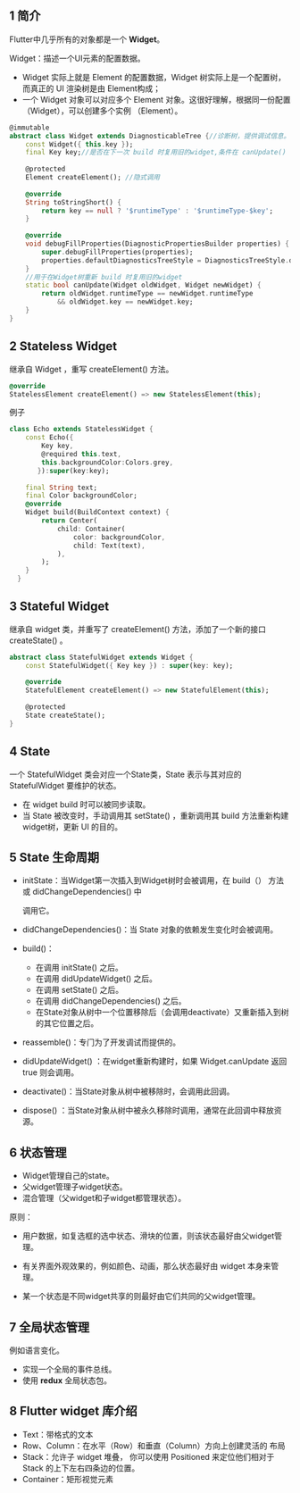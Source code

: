 ## 1 简介

Flutter中⼏乎所有的对象都是⼀个 **Widget**。

Widget：描述⼀个UI元素的配置数据。

* Widget 实际上就是 Element 的配置数据，Widget 树实际上是⼀个配置树，⽽真正的 UI 渲染树是由 Element构成；
* ⼀个 Widget 对象可以对应多个 Element 对象。这很好理解，根据同⼀份配置（Widget），可以创建多个实例 （Element）。 

```dart
@immutable 
abstract class Widget extends DiagnosticableTree {//诊断树，提供调试信息。
    const Widget({ this.key }); 
    final Key key;//是否在下⼀次 build 时复⽤旧的widget,条件在 canUpdate()
    
    @protected
    Element createElement(); //隐式调⽤ 
    
    @override 
    String toStringShort() { 
        return key == null ? '$runtimeType' : '$runtimeType-$key'; 
    }
    
    @override 
    void debugFillProperties(DiagnosticPropertiesBuilder properties) { //诊断树的⼀些特性
        super.debugFillProperties(properties); 
        properties.defaultDiagnosticsTreeStyle = DiagnosticsTreeStyle.dense; 
    }
    //⽤于在Widget树重新 build 时复⽤旧的widget
    static bool canUpdate(Widget oldWidget, Widget newWidget) { 
        return oldWidget.runtimeType == newWidget.runtimeType 
            && oldWidget.key == newWidget.key; 
    } 
}
```

## 2 Stateless Widget

继承⾃ Widget ，重写 createElement() ⽅法。

```dart
@override 
StatelessElement createElement() => new StatelessElement(this);
```

例子

```dart
class Echo extends StatelessWidget { 
    const Echo({ 
        Key key, 
        @required this.text, 
        this.backgroundColor:Colors.grey, 
       }):super(key:key); 
    
    final String text; 
    final Color backgroundColor;
    @override 
    Widget build(BuildContext context) { 
        return Center( 
            child: Container( 
                color: backgroundColor, 
                child: Text(text),
            ), 
        );
    } 
  }
```

## 3 Stateful Widget

继承⾃ widget 类，并重写了 createElement() ⽅法，添加了⼀个新的接⼝ createState() 。

```dart
abstract class StatefulWidget extends Widget { 
    const StatefulWidget({ Key key }) : super(key: key); 
    
    @override
    StatefulElement createElement() => new StatefulElement(this); 
    
    @protected 
    State createState(); 
}
```

## 4 State

⼀个 StatefulWidget 类会对应⼀个State类，State 表示与其对应的 StatefulWidget 要维护的状态。

* 在 widget build 时可以被同步读取。 
* 当 State 被改变时，⼿动调⽤其 setState() ，重新调⽤其 build ⽅法重新构建widget树，更新 UI 的目的。

## 5 State 生命周期

* initState：当Widget第⼀次插⼊到Widget树时会被调⽤，在 build（） ⽅法或 didChangeDependencies() 中 

  调⽤它。

* didChangeDependencies()：当 State 对象的依赖发⽣变化时会被调用。

* build()：

  * 在调⽤ initState() 之后。 
  * 在调⽤ didUpdateWidget() 之后。
  * 在调⽤ setState() 之后。
  * 在调⽤ didChangeDependencies() 之后。
  * 在State对象从树中⼀个位置移除后（会调⽤deactivate）⼜重新插⼊到树的其它位置之后。

* reassemble()：专⻔为了开发调试⽽提供的。

* didUpdateWidget() ：在widget重新构建时，如果 Widget.canUpdate 返回 true 则会调⽤。

* deactivate()：当State对象从树中被移除时，会调⽤此回调。

* dispose() ：当State对象从树中被永久移除时调⽤，通常在此回调中释放资源。

## 6 状态管理

* Widget管理⾃⼰的state。 
* ⽗widget管理⼦widget状态。 
* 混合管理（⽗widget和⼦widget都管理状态）。

原则：

* ⽤户数据，如复选框的选中状态、滑块的位置，则该状态最好由⽗widget管理。 

* 有关界⾯外观效果的，例如颜⾊、动画，那么状态最好由 widget 本身来管理。 

* 某⼀个状态是不同widget共享的则最好由它们共同的⽗widget管理。

## 7 全局状态管理

例如语言变化。

* 实现⼀个全局的事件总线。
* 使⽤ **redux** 全局状态包。

## 8 Flutter widget 库介绍

* Text：带格式的文本
* Row、Column：在⽔平（Row）和垂直（Column）⽅向上创建灵活的 布局
* Stack：允许⼦ widget 堆叠， 你可以使⽤ Positioned 来定位他们相对于 Stack 的上下左右四条边的位置。
* Container：矩形视觉元素